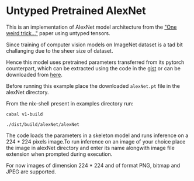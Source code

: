 # Untyped Pretrained AlexNet 

This is an implementation of AlexNet model architecture from the ["One weird trick..."](https://arxiv.org/abs/1404.5997) paper using untyped tensors.

Since training of computer vision models on ImageNet dataset is a tad bit challanging due to the sheer size of dataset.

Hence this model uses pretrained parameters transferred from its pytorch counterpart, which can be extracted using the code in the [gist](https://gist.github.com/SurajK7/90de501ae7cf332b722b06a1dabb527d) or can be downloaded from [here](https://drive.google.com/uc?export=download&confirm=L1Ez&id=1lH-GwVcNY0Jmf10zMRhGbbXaTe-LIH76).

Before running this example place the downloaded `alexNet.pt` file in the alexNet directory.

From the nix-shell present in examples directory run:

`cabal v1-build`

`./dist/build/alexNet/alexNet`

The code loads the parameters in a skeleton model and runs inference on a 224 * 224 pixels image.To run inference on an image of your choice place the image in alexNet directory and enter its name alongwith image file extension when prompted during execution. 

For now images of dimension 224 * 224 and of format PNG, bitmap and JPEG are supported.